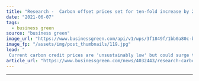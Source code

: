 ```yaml
---
title: "Research -  Carbon offset prices set for ten-fold increase by 2030"
date: "2021-06-07"
tags: 
  - business green
source: "business green"
image_url: "https://www.businessgreen.com/api/v1/wps/3f1849f/1bb0a80c-bf30-4a01-abaa-6b30689664f1/4/iStock-183415136-forest-trees-185x114.jpg"
image_fp: "/assets/img/post_thumbnails/119.jpg"
lead: "
 Current carbon credit prices are 'unsustainably low' but could surge to $50 per tonne of CO2 by the end of decade as corporate demand surges, new research indicates ..."
article_url: "https://www.businessgreen.com/news/4032443/research-carbon-offset-prices-set-fold-increase-2030"
---
```


---
